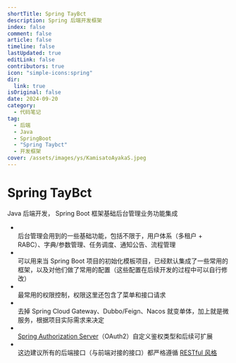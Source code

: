 ```yaml
---
shortTitle: Spring TayBct
description: Spring 后端开发框架
index: false
comment: false
article: false
timeline: false
lastUpdated: true
editLink: false
contributors: true
icon: "simple-icons:spring"
dir:
  link: true
isOriginal: false
date: 2024-09-20
category:
  - 代码笔记
tag:
  - 后端
  - Java
  - SpringBoot
  - "Spring Taybct"
  - 开发框架
cover: /assets/images/ys/KamisatoAyakaS.jpeg
---
```


# Spring TayBct

Java 后端开发， Spring Boot 框架基础后台管理业务功能集成

- <Badge text="后台管理基础功能" type="tip" vertical="middle" /><br>
  后台管理会用到的一些基础功能，包括不限于，用户体系（多租户 + RABC）、字典/参数管理、任务调度、通知公告、流程管理
- <Badge text="初始化项目" type="danger" vertical="middle" /><br>
  可以用来当 Spring Boot 项目的初始化模板项目，已经默认集成了一些常用的框架，以及对他们做了常用的配置（这些配置在后续开发的过程中可以自行修改）
- <Badge text="RBAC（角色-权限-控制）" type="info" vertical="middle" /><br>
  最常用的权限控制，权限这里还包含了菜单和接口请求
- <Badge text="Spring Cloud GateWay + Nacos + Dubbo（微服务<==>单体架构完美转换）" type="tip" vertical="middle" /><br>
  去掉 Spring Cloud Gateway、Dubbo/Feign、Nacos 就变单体，加上就是微服务，根据项目实际需求来决定
- <Badge text="鉴权/资源服务器" type="danger" vertical="middle" /><br>
  [Spring Authorization Server](https://spring.io/projects/spring-authorization-server)（OAuth2）自定义鉴权类型和后续可扩展
- <Badge text="RESTful 接口" type="warning" vertical="middle" /><br>
  这边建议所有的后端接口（与前端对接的接口）都严格遵循 [RESTful 风格](https://restfulapi.cn/)

<Catalog />